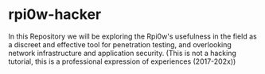 # rpi0w-hacker
In this Repository we will be exploring the Rpi0w's usefulness in the field as a discreet and effective tool for penetration testing, and overlooking network infrastructure and application security. (This is not a hacking tutorial, this is a professional expression of experiences (2017-202x))
